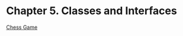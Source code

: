 # Chapter 5. Classes and Interfaces
[Chess Game](https://www.typescriptlang.org/play?#code/MYGwhgzhAEDiYFsCm0DeBfAUJsAjCALgE5jAHSiQwAKAlksCqptK9AA5ED2BDvAJhy4RaBWlwB2ALmjVho8RJZtgkwkQCuZLkQAUytm060AbmF7QiSMP0kgAnhS4gdMgMLOdAGgOHoAM1oQJBkwADEgpB8-NhIJAGsZACUwBN8ASmYY1gIAC1oIADp2eTFJaABeaAkkAHdZUsVdQOCvS1T49N8sXwQuEyQAFS5dEpEy6QbxxXS0X0M8guLG8qqxhUlu3zx1UnJgVIBZfqGR9YmZOWnJdJlcLmdrJV9MHsxKKGgAaVoJAHNoEgAB68CT8Gj0RhzQwHCTHAbDUYrSZXDYSW7Qe6PVLQ7LBcj8AoEVJQqqLIrnRSFQmEElIMLcBBI67o+axJAEDRECTQGnEiSMQpxeLQAA80AATNAAGTS3lEumFFoocUSrZYAD0Goo4E+AEUNEgkDzgaDwbJIUxNdqPjAAEIFXJcdiAkHG810BhWzBanVUb4SWh-XLkU3uiFetDWv2fJIPEVhsERqEYH023U0MC1E1upMWyOpzAEezsFAeFxESrQADkdvAwHi1egAB8awB1fK8atFksocKRKvVgCCTdbtdHNbcE+rABFpwBRadhaewacACW7xdL0BSCSrAEYW5KjwBmI8AFiPAFYjwA2I8AdiPAA5sLapmjcaxVBJ1FoCDo+jZBwRCmOYKDKqEEStGyrDGGYFjCskHQZFG2CGHydIMlwTKUpIlzIrMWTZFYnLcl+wHtAkMiHOYuSFDszJokKHTQAAtNA5IsQk6TRJRrCQdAtF5Ax+BMRMSqRIUwC5GARAePwSBDgQugAAyzBxXHKtJsnyVwinKWp6RdMBWCGFgWBAA)
